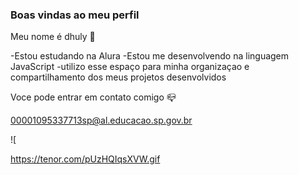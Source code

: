 ### Boas vindas ao meu perfil 

Meu nome é dhuly 💟

-Estou estudando na Alura
-Estou me desenvolvendo na linguagem JavaScript
-utilizo esse espaço para minha organizaçao e compartilhamento dos meus projetos desenvolvidos

Voce pode entrar em contato comigo 📪

00001095337713sp@al.educacao.sp.gov.br



![

https://tenor.com/pUzHQIqsXVW.gif
